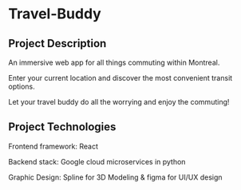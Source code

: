 # Travel-Buddy

## Project Description

An immersive web app for all things commuting within Montreal.

Enter your current location and discover the most convenient transit options.

Let your travel buddy do all the worrying and enjoy the commuting!

## Project Technologies

Frontend framework: React

Backend stack: Google cloud microservices in python

Graphic Design: Spline for 3D Modeling & figma for UI/UX design
